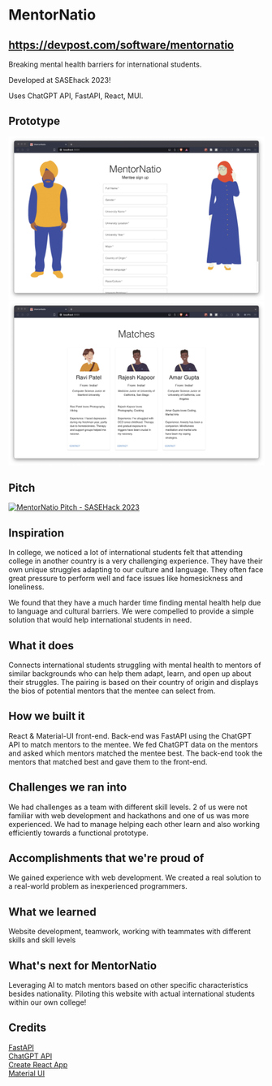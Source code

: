 # MentorNatio

## https://devpost.com/software/mentornatio

Breaking mental health barriers for international students.

Developed at SASEhack 2023!

Uses ChatGPT API, FastAPI, React, MUI.

## Prototype

![Mentee Sign Up!](readme_media/1.jpg)
![Matched Mentors!](readme_media/2.jpg)

## Pitch

[![MentorNatio Pitch - SASEHack 2023](https://img.youtube.com/vi/ArmQ4ij00nE/0.jpg)](https://www.youtube.com/watch?v=ArmQ4ij00nE "MentorNatio Pitch - SASEHack 2023")

## Inspiration
In college, we noticed a lot of international students felt that attending college in another country is a very challenging experience. They have their own unique struggles adapting to our culture and language. They often face great pressure to perform well and face issues like homesickness and loneliness.  

We found that they have a much harder time finding mental health help due to language and cultural barriers. We were compelled to provide a simple solution that would help international students in need.

## What it does
Connects international students struggling with mental health to mentors of similar backgrounds who can help them adapt, learn, and open up about their struggles. The pairing is based on their country of origin and displays the bios of potential mentors that the mentee can select from.

## How we built it
React & Material-UI front-end. Back-end was FastAPI using the ChatGPT API to match mentors to the mentee. We fed ChatGPT data on the mentors and asked which mentors matched the mentee best. The back-end took the mentors that matched best and gave them to the front-end.

## Challenges we ran into
We had challenges as a team with different skill levels. 2 of us were not familiar with web development and hackathons and one of us was more experienced. We had to manage helping each other learn and also working efficiently towards a functional prototype.

## Accomplishments that we're proud of
We gained experience with web development. We created a real solution to a real-world problem as inexperienced programmers.

## What we learned
Website development, teamwork, working with teammates with different skills and skill levels

## What's next for MentorNatio
Leveraging AI to match mentors based on other specific characteristics besides nationality. Piloting this website with actual international students within our own college!

## Credits

[FastAPI](https://fastapi.tiangolo.com/)  
[ChatGPT API](https://openai.com/)  
[Create React App](https://github.com/facebook/create-react-app)  
[Material UI](https://mui.com/)  